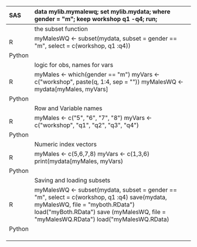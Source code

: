 | SAS | data mylib.mymalewq;                                                                    set mylib.mydata;                                                                        where gender = "m";                                                                      keep workshop q1 -q4;                                                            run; |
| :--- | :--- |
|  | the subset function |
| R | myMalesWQ &lt;-  subset\(mydata,                                                                                  subset = gender == "m",                                                               select = c\(workshop, q1 :q4\)\)                                               |
| Python |  |
|  | logic for obs, names for vars |
| R | myMales &lt;- which\(gender == "m"\)                                              myVars &lt;- c\("workshop", paste\(q, 1:4, sep = ""\)\)                       myMalesWQ &lt;- mydata\[myMales, myVars\]               |
| Python |  |
|  | Row and Variable names |
| R | myMales &lt;- c\("5", "6", "7", "8"\)                                                       myVars &lt;- c\("workshop", "q1", "q2", "q3", "q4"\)                   |
| Python |  |
|  | Numeric index vectors                                                                  |
| R | myMales &lt;- c\(5,6,7,8\)                                                                   myVars &lt;- c\(1,3,6\)                                                                         print\(mydata\[myMales, myVars\) |
| Python |  |
|  | Saving and loading subsets |
| R | myMalesWQ &lt;- subset\(mydata, subset = gender == "m", select = c\(workshop, q1 :q4\)                                                               save\(mydata, myMalesWQ, file = "myboth.RData"\)                    load\("myBoth.RData"\)                                                                 save \(myMalesWQ, file = "myMalesWQ.RData"\)                         load\("myMalesWQ.RData\) |
| Python |  |
|  |  |
|  |  |
|  |  |



